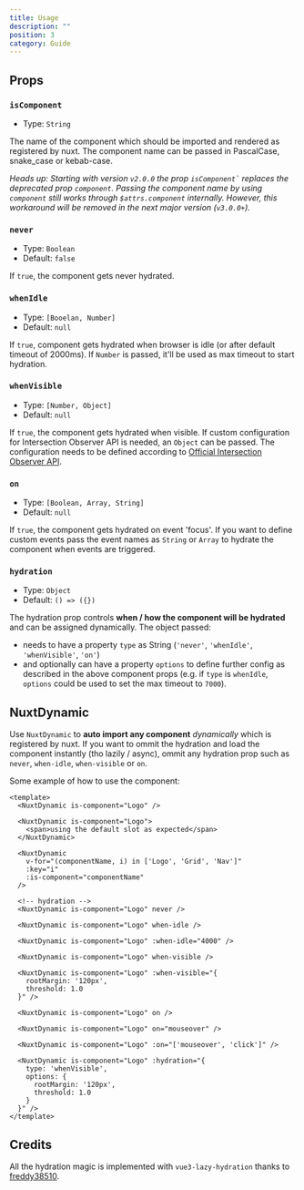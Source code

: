 ```yaml
---
title: Usage
description: ""
position: 3
category: Guide
---
```


## Props

### `isComponent`

- Type: `String`

The name of the component which should be imported and rendered as registered by nuxt. The component name can be passed in PascalCase, snake_case or kebab-case.

<alert type="info">
<p>
<i class="font-light"><span class="font-bold">Heads up</span>: Starting with version <code>v2.0.0</code> the prop <code>isComponent`</code> replaces the deprecated prop <code>component</code>.
Passing the component name by using <code>component</code> still works through <code>$attrs.component</code> internally.
However, this workaround will be removed in the next major version (<code>v3.0.0+</code>).</i>
</p>
</alert>

### `never`

- Type: `Boolean`
- Default: `false`

If `true`, the component gets never hydrated.

### `whenIdle`

- Type: `[Booelan, Number]`
- Default: `null`

 If `true`, component gets hydrated when browser is idle (or after default timeout of 2000ms).
 If `Number` is passed, it'll be used as max timeout to start hydration.

### `whenVisible`

- Type: `[Number, Object]`
- Default: `null`

If `true`, the component gets hydrated when visible.
If custom configuration for Intersection Observer API is needed, an `Object` can be passed. The configuration needs to be defined according to [Official Intersection Observer API](https://developer.mozilla.org/en-US/docs/Web/API/Intersection_Observer_API).

### `on`

- Type: `[Boolean, Array, String]`
- Default: `null`

If `true`, the component gets hydrated on event 'focus'.
If you want to define custom events pass the event names as `String` or `Array` to hydrate the component when events are triggered.

### `hydration`

- Type: `Object`
- Default: `() => ({})`

The hydration prop controls **when / how the component will be hydrated** and can be assigned dynamically. The object passed:
- needs to have a property `type` as String (`'never'`, `'whenIdle'`, `'whenVisible'`, `'on'`)
- and optionally can have a property `options` to define further config as described in the above component props (e.g. if `type` is `whenIdle`, `options` could be used to set the max timeout to `7000`).

## NuxtDynamic

Use `NuxtDynamic` to **auto import any component** _dynamically_ which is registered by nuxt. If you want to ommit the hydration and load the component instantly (tho lazily / async), ommit any hydration prop such as `never`, `when-idle`, `when-visible` or `on`.

Some example of how to use the component:
```vue
<template>
  <NuxtDynamic is-component="Logo" />

  <NuxtDynamic is-component="Logo">
    <span>using the default slot as expected</span>
  </NuxtDynamic>

  <NuxtDynamic
    v-for="(componentName, i) in ['Logo', 'Grid', 'Nav']"
    :key="i"
    :is-component="componentName"
  />

  <!-- hydration -->
  <NuxtDynamic is-component="Logo" never />
  
  <NuxtDynamic is-component="Logo" when-idle />
  
  <NuxtDynamic is-component="Logo" :when-idle="4000" />
  
  <NuxtDynamic is-component="Logo" when-visible />
  
  <NuxtDynamic is-component="Logo" :when-visible="{
    rootMargin: '120px',
    threshold: 1.0
  }" />
  
  <NuxtDynamic is-component="Logo" on />
  
  <NuxtDynamic is-component="Logo" on="mouseover" />
  
  <NuxtDynamic is-component="Logo" :on="['mouseover', 'click']" />

  <NuxtDynamic is-component="Logo" :hydration="{
    type: 'whenVisible',
    options: {
      rootMargin: '120px',
      threshold: 1.0
    }
  }" />
</template>
```

## Credits

All the hydration magic is implemented with `vue3-lazy-hydration` thanks to [freddy38510](https://github.com/freddy38510/vue3-lazy-hydration).